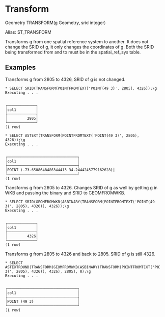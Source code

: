 # Transform #

Geometry TRANSFORM(g Geometry, srid integer)

Alias: ST_TRANSFORM

Transforms g from one spatial reference system to another. It does not change the SRID of g, it only changes the coordinates of g. Both the SRID being transformed from and to must be in the spatial_ref_sys table.

## Examples ##

Transforms g from 2805 to 4326, SRID of g is not changed.

    * SELECT SRID(TRANSFORM(POINTFROMTEXT('POINT(49 3)', 2805), 4326));\g
    Executing . . .


    ┌─────────────┐
    │col1         │
    ├─────────────┤
    │         2805│
    └─────────────┘
    (1 row)

    * SELECT ASTEXT(TRANSFORM(POINTFROMTEXT('POINT(49 3)', 2805), 4326));\g        
    Executing . . .


    ┌────────────────────────────────┐
    │col1                            │
    ├────────────────────────────────┤
    │POINT (-73.6508648486344413 34.2444245779162628)│
    └────────────────────────────────┘
    (1 row)

Transforms g from 2805 to 4326. Changes SRID of g as well by getting g in WKB and passing the binary and SRID to GEOMFROMWKB.

    * SELECT SRID(GEOMFROMWKB(ASBINARY(TRANSFORM(POINTFROMTEXT('POINT(49 3)', 2805), 4326)), 4326));\g
    Executing . . .


    ┌─────────────┐
    │col1         │
    ├─────────────┤
    │         4326│
    └─────────────┘
    (1 row)

Transforms g from 2805 to 4326 and back to 2805. SRID of g is still 4326.

    * SELECT ASTEXTROUND(TRANSFORM(GEOMFROMWKB(ASBINARY(TRANSFORM(POINTFROMTEXT('POINT(49 3)', 2805), 4326)), 4326), 2805), 0);\g
    Executing . . .


    ┌────────────────────────────────┐
    │col1                            │
    ├────────────────────────────────┤
    │POINT (49 3)                    │
    └────────────────────────────────┘
    (1 row)
